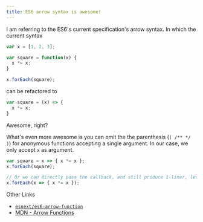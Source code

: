 ```yaml
---
title: ES6 arrow syntax is awesome!
---
```


I am referring to the ES6's current specification's arrow syntax. In which the current syntax 

```js
var x = [1, 2, 3];

var square = function(x) {
  x *= x;
}

x.forEach(square);
```

can be refactored to

```js
var square = (x) => {
  x *= x;
}
```

Awesome, right?

What's even more awesome is you can omit the the parenthesis (```( /** */ )```) for anonymous functions accepting a single argument. In our case, we only accept ```x``` as argument.


```js
var square = x => { x *= x };
x.forEach(square);

// Or we can directly pass the callback, and still produce 1-liner, less, beautiful code.
x.forEach(x => { x *= x });
```

Other Links

- [```esnext/es6-arrow-function```](https://github.com/esnext/es6-arrow-function)
- [MDN - Arrow Functions](https://developer.mozilla.org/en-US/docs/Web/JavaScript/Reference/Functions/Arrow_functions)
